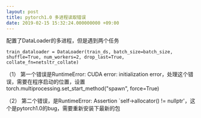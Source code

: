 ```yaml
---
layout: post
title: pytorch1.0 多进程读取错误
date: 2019-02-15 15:32:24.000000000 +09:00
---
```


配置了DataLoader的多进程，但是遇到两个任务
```
train_dataloader = DataLoader(train_ds, batch_size=batch_size, shuffle=True, num_workers=2, drop_last=True, collate_fn=netsltr_collate)
```

（1） 第一个错误是RuntimeError: CUDA error: initialization error，处理这个错误，需要在程序启动的位置，设置torch.multiprocessing.set_start_method("spawn", force=True)

（2） 第二个错误，是RuntimeError: Assertion `self->allocator() != nullptr'，这个是pytorch1.0的bug，需要重新安装下最新的包